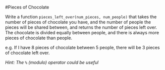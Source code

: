 #Pieces of Chocolate

Write a function `pieces_left_over(num_pieces, num_people)` that 
takes the number of pieces of chocolate you have, and the number 
of people the pieces will be shared between, and returns the 
number of pieces left over. The chocolate is divided equally 
between people, and there is always more pieces of chocolate 
than people. 

e.g. If I have 8 pieces of chocolate between 5 people, there will 
be 3 pieces of chocolate left over. 

*Hint: The `%` (modulo) operator could be useful*
